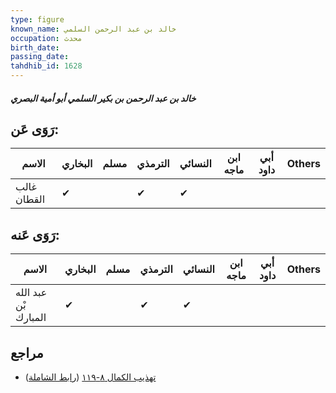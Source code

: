 ```yaml
---
type: figure
known_name: خالد بن عبد الرحمن السلمي
occupation: محدث
birth_date:
passing_date:
tahdhib_id: 1628
---
```

##### خالد بن عبد الرحمن بن بكير السلمي أبو أمية البصري

## رَوَى عَن:
| الاسم       | البخاري | مسلم | الترمذي | النسائي | ابن ماجه | أبي داود | Others |
| ----------- | ------- | ---- | ------- | ------- | -------- | -------- | ------ |
| غالب القطان | ✔       |      | ✔       | ✔       |          |          |        |
## رَوَى عَنه:
| الاسم                | البخاري | مسلم | الترمذي | النسائي | ابن ماجه | أبي داود | Others |
| -------------------- | ------- | ---- | ------- | ------- | -------- | -------- | ------ |
| عبد الله بْن المبارك | ✔       |      | ✔       | ✔       |          |          |        |
## مراجع
- [تهذيب الكمال ٨-١١٩](obsidian://open?vault=Tahdhib-al-Kamal&file=Figures/١٦٢٨-خالد%20بن%20عبد%20الرحمن%20بن%20بكير%20السلمي%20أبو%20أمية%20البصري) ([رابط الشاملة](https://shamela.ws/book/3722/3830))